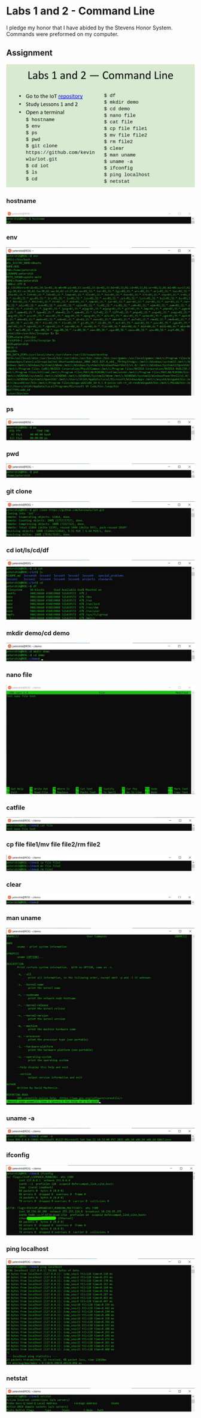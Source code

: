 # Labs 1 and 2 - Command Line
I pledge my honor that I have abided by the Stevens Honor System.
Commands were preformed on my computer.

## Assignment
![](Command_Pictures/Assignment.jpg)

### **hostname**
![](Command_Pictures/$hostname.jpg)

### **env**
![](Command_Pictures/$env.jpg)

### **ps**
![](Command_Pictures/$ps.jpg)

### **pwd**
![](Command_Pictures/$pwd.jpg)

### **git clone**
![](Command_Pictures/$gitclone.jpg)

### **cd iot/ls/cd/df**
![](Command_Pictures/$cdiot$ls$cd.jpg)

### **mkdir demo/cd demo**
![](Command_Pictures/$mkdirdemo$cddemo.jpg)

### **nano file**
![](Command_Pictures/$nanofile.jpg)

### **catfile**
![](Command_Pictures/$catfile.jpg)

### **cp file file1/mv file file2/rm file2**
![](Command_Pictures/$cpfilefile1$mvfilefile2$rmfile2.jpg)

### **clear**
![](Command_Pictures/$clear.jpg)

### **man uname**
![](Command_Pictures/$manuname.jpg)

### **uname -a**
![](Command_Pictures/$uname-a.jpg)

### **ifconfig**
![](Command_Pictures/$ifconfig.jpg)

### **ping localhost**
![](Command_Pictures/$pinglocalhost.jpg)

### **netstat**
![](Command_Pictures/$netstat.jpg)
